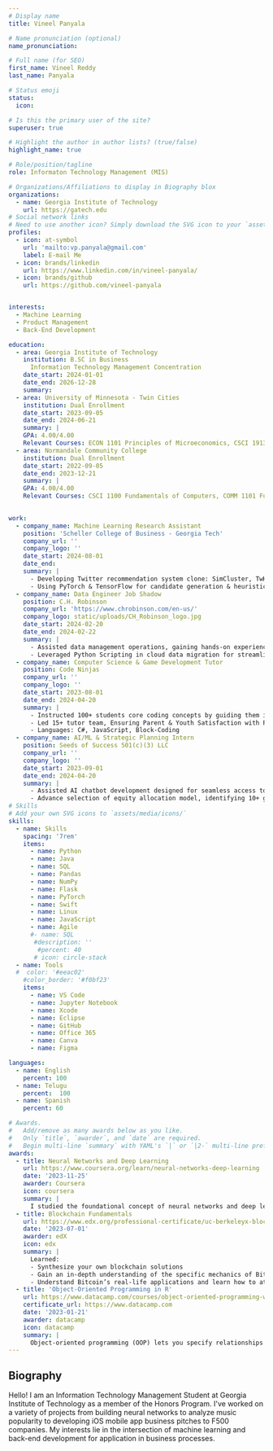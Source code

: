 ```yaml
---
# Display name
title: Vineel Panyala

# Name pronunciation (optional)
name_pronunciation:

# Full name (for SEO)
first_name: Vineel Reddy
last_name: Panyala

# Status emoji
status:
  icon: 

# Is this the primary user of the site?
superuser: true

# Highlight the author in author lists? (true/false)
highlight_name: true

# Role/position/tagline
role: Informaton Technology Management (MIS)

# Organizations/Affiliations to display in Biography blox
organizations:
  - name: Georgia Institute of Technology
    url: https://gatech.edu
# Social network links
# Need to use another icon? Simply download the SVG icon to your `assets/media/icons/` folder.
profiles:
  - icon: at-symbol
    url: 'mailto:vp.panyala@gmail.com'
    label: E-mail Me
  - icon: brands/linkedin
    url: https://www.linkedin.com/in/vineel-panyala/
  - icon: brands/github
    url: https://github.com/vineel-panyala


interests:
  - Machine Learning
  - Product Management
  - Back-End Development

education:
  - area: Georgia Institute of Technology
    institution: B.SC in Business
      Information Technology Management Concentration
    date_start: 2024-01-01
    date_end: 2026-12-28
    summary: 
  - area: University of Minnesota - Twin Cities
    institution: Dual Enrollment
    date_start: 2023-09-05
    date_end: 2024-06-21
    summary: |
    GPA: 4.00/4.00
    Relevant Courses: ECON 1101 Principles of Microeconomics, CSCI 1913 Introduction to Algorithms, Data Structures, and Program Development
  - area: Normandale Community College
    institution: Dual Enrollment
    date_start: 2022-09-05
    date_end: 2023-12-21
    summary: |
    GPA: 4.00/4.00
    Relevant Courses: CSCI 1100 Fundamentals of Computers, COMM 1101 Fundamentals of Public Speaking

     
work:
  - company_name: Machine Learning Research Assistant
    position: 'Scheller College of Business - Georgia Tech'
    company_url: ''
    company_logo: ''
    date_start: 2024-08-01
    date_end:
    summary: |
      - Developing Twitter recommendation system clone: SimCluster, TwHIN, HeavyRanker implementations
      - Using PyTorch & TensorFlow for candidate generation & heuristic filtering for algorithmic understanding
  - company_name: Data Engineer Job Shadow
    position: C.H. Robinson
    company_url: 'https://www.chrobinson.com/en-us/'
    company_logo: static/uploads/CH_Robinson_logo.jpg
    date_start: 2024-02-20
    date_end: 2024-02-22
    summary: |
      - Assisted data management operations, gaining hands-on experience with SQL & Snowflake data operations
      - Leveraged Python Scripting in cloud data migration for streamlined operations & Snowflake Integration  
  - company_name: Computer Science & Game Development Tutor
    position: Code Ninjas
    company_url: ''
    company_logo: ''
    date_start: 2023-08-01
    date_end: 2024-04-20
    summary: |
      - Instructed 100+ students core coding concepts by guiding them in 50+ building game-like projects
      - Led 15+ tutor team, Ensuring Parent & Youth Satisfaction with Program
      - Languages: C#, JavaScript, Block-Coding
  - company_name: AI/ML & Strategic Planning Intern
    position: Seeds of Success 501(c)(3) LLC
    company_url: ''
    company_logo: ''
    date_start: 2023-09-01
    date_end: 2024-04-20
    summary: |
      - Assisted AI chatbot development designed for seamless access to mental and emotional health services
      - Advance selection of equity allocation model, identifying 10+ growth opportunities for organization
# Skills
# Add your own SVG icons to `assets/media/icons/`
skills:
  - name: Skills
    spacing: '7rem'
    items:
      - name: Python
      - name: Java
      - name: SQL
      - name: Pandas
      - name: NumPy
      - name: Flask
      - name: PyTorch
      - name: Swift
      - name: Linux
      - name: JavaScript
      - name: Agile
      #- name: SQL
       #description: ''
        #percent: 40
       # icon: circle-stack
  - name: Tools
  #  color: '#eeac02'
    #color_border: '#f0bf23'
    items:
      - name: VS Code
      - name: Jupyter Notebook
      - name: Xcode
      - name: Eclipse
      - name: GitHub
      - name: Office 365
      - name: Canva
      - name: Figma

languages:
  - name: English
    percent: 100
  - name: Telugu
    percent:  100
  - name: Spanish
    percent: 60

# Awards.
#   Add/remove as many awards below as you like.
#   Only `title`, `awarder`, and `date` are required.
#   Begin multi-line `summary` with YAML's `|` or `|2-` multi-line prefix and indent 2 spaces below.
awards:
  - title: Neural Networks and Deep Learning
    url: https://www.coursera.org/learn/neural-networks-deep-learning
    date: '2023-11-25'
    awarder: Coursera
    icon: coursera
    summary: |
      I studied the foundational concept of neural networks and deep learning. By the end, I was familiar with the significant technological trends driving the rise of deep learning; build, train, and apply fully connected deep neural networks; implement efficient (vectorized) neural networks; identify key parameters in a neural network’s architecture; and apply deep learning to your own applications.
  - title: Blockchain Fundamentals
    url: https://www.edx.org/professional-certificate/uc-berkeleyx-blockchain-fundamentals
    date: '2023-07-01'
    awarder: edX
    icon: edx
    summary: |
      Learned:
      - Synthesize your own blockchain solutions
      - Gain an in-depth understanding of the specific mechanics of Bitcoin
      - Understand Bitcoin’s real-life applications and learn how to attack and destroy Bitcoin, Ethereum, smart contracts and Dapps, and alternatives to Bitcoin’s Proof-of-Work consensus algorithm
  - title: 'Object-Oriented Programming in R'
    url: https://www.datacamp.com/courses/object-oriented-programming-with-s3-and-r6-in-r
    certificate_url: https://www.datacamp.com
    date: '2023-01-21'
    awarder: datacamp
    icon: datacamp
    summary: |
      Object-oriented programming (OOP) lets you specify relationships between functions and the objects that they can act on, helping you manage complexity in your code. This is an intermediate level course, providing an introduction to OOP, using the S3 and R6 systems. S3 is a great day-to-day R programming tool that simplifies some of the functions that you write. R6 is especially useful for industry-specific analyses, working with web APIs, and building GUIs.
---
```


## Biography

Hello! I am an Information Technology Management Student at Georgia Institute of Technology as a member of the Honors Program. I've worked on a variety of projects from building neural networks to analyze music popularity to developing iOS mobile app business pitches to F500 companies. My interests lie in the intersection of machine learning and back-end development for application in business processes.